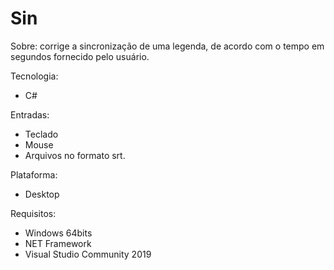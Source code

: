 # Sin

Sobre: corrige a sincronização de uma legenda, de acordo com o tempo em segundos fornecido pelo usuário.

Tecnologia: 
  - C#

Entradas: 
  - Teclado
  - Mouse
  - Arquivos no formato srt.


Plataforma: 
  - Desktop

Requisitos: 
  - Windows 64bits
  - NET Framework
  - Visual Studio Community 2019
